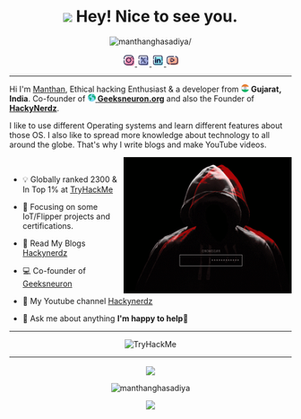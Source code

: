 <h1 align="center"><img src="https://emojis.slackmojis.com/emojis/images/1531849430/4246/blob-sunglasses.gif?1531849430" width="30"/> Hey! Nice to see you.</h1>

<p align="center"> <img src=https://komarev.com/ghpvc/?username=manthanghasadiya alt=manthanghasadiya/> </p>

<p align="center">
<a href="https://www.instagram.com/man_ghasadiya/" >
  <img alt="Manthan's Insta" width="22px" src="/img/instagram.png" />
</a>
<a href="https://twitter.com/g_m_j_2703">
  <img alt="Manthan Ghasadiya | Twitter" width="22px" src="/img/twitter.png" />
</a>
<a href="https://www.linkedin.com/in/man-ghasadiya/">
  <img alt="Manthan's LinkedIN" width="22px" src="/img/linkedin.png" />
</a>
<a href="https://youtube.com/hackynerdz">
  <img alt="Manthan's YT channel" width="22px" src="/img/youtube.png" />
</a>
</p>

-----

<p>Hi I'm <a href="https://github.com/manthanghasadiya">Manthan</a>, Ethical hacking Enthusiast & a developer from <img src="/img/india.png" width="14"/> <b> Gujarat, India</b>. Co-founder of <a href="https://www.youtube.com/@GeeksNeuron"><img src="/img/worldwide.png" width="14"> <b>Geeksneuron.org</b></a> and also the Founder of <a href="https://youtube.com/hackynerdz"><b>HackyNerdz</b></a>.</p>
<p>I like to use different Operating systems and learn different features about those OS. I also like to spread more knowledge about technology to all around the globe. That's why I write blogs and make YouTube videos.</p>

<img src="/img/Hacking.gif" width="300" align='right'>

<br/>

- 💡 Globally ranked 2300 & In Top 1% at [TryHackMe](https://tryhackme.com/p/Madintruder)

- 🌱 Focusing on some IoT/Flipper projects and certifications. 

- 👾 Read My Blogs [Hackynerdz](https://medium.com/@manthan27ghasadiya)

- 💻 Co-founder of [Geeksneuron](https://youtube.com/geeksneuron)

- 🎥 My Youtube channel [Hackynerdz](https://youtube.com/hackynerdz)

- 💬 Ask me about anything **I'm happy to help🤝**

----------

<div>
<p align="center">
  <img src="https://tryhackme-badges.s3.amazonaws.com/Madintruder.png" alt="TryHackMe">
</p>
</div>

----------

<div>
  <p align="center">
  <a href="https://github.com/ryo-ma/github-profile-trophy">
    <img align="center" margin="10" src="https://github-profile-trophy.vercel.app/?username=manthanghasadiya&column=7&margin-w=15&margin-h=15&theme=onedark"/>
  </a>
  </p>
</div>

<p align="center"> 
  <img src="https://github-readme-stats.vercel.app/api?username=manthanghasadiya&show_icons=true&theme=gotham" alt="manthanghasadiya" />
<p>
<p align="center">
  <IMG SRC="https://github-readme-stats.vercel.app/api/top-langs/?username=manthanghasadiya&theme=gotham&&layout=compact"/>
<p>
